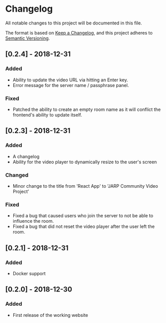 # Changelog
All notable changes to this project will be documented in this file.

The format is based on [Keep a Changelog](https://keepachangelog.com/en/1.0.0/),
and this project adheres to [Semantic Versioning](https://semver.org/spec/v2.0.0.html).

## [0.2.4] - 2018-12-31
### Added
- Ability to update the video URL via hitting an Enter key.
- Error message for the server name / passphrase panel.

### Fixed
- Patched the ability to create an empty room name as it will conflict the
frontend's ability to update itself.

## [0.2.3] - 2018-12-31
### Added
- A changelog
- Ability for the video player to dynamically resize to the user's screen

### Changed
- Minor change to the title from 'React App' to 'JARP Community Video Project'

### Fixed
- Fixed a bug that caused users who join the server to not be able to influence the
room.
- Fixed a bug that did not reset the video player after the user left the room.

## [0.2.1] - 2018-12-31
### Added
- Docker support

## [0.2.0] - 2018-12-30
### Added
- First release of the working website
